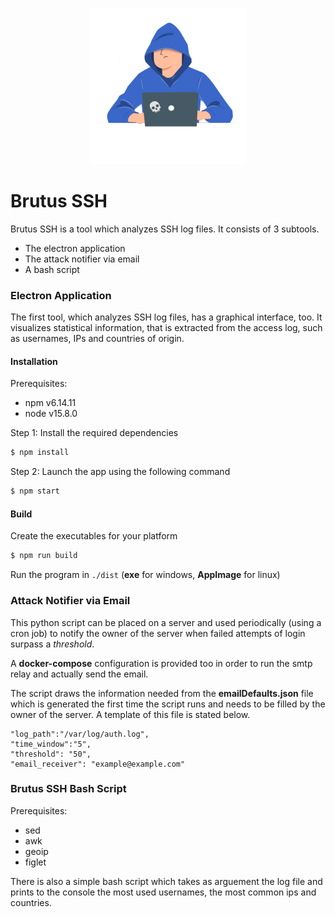<p align="center">
  <img src="./brutus_app/public/logo-mini.png">
</p>

# Brutus SSH

Brutus SSH is a tool which analyzes SSH log files. It consists of 3 subtools.

- The electron application
- The attack notifier via email
- A bash script

### Electron Application

The first tool, which analyzes SSH log files, has a graphical interface, too. It visualizes statistical information, that is extracted from the access log, such as usernames, IPs and countries of origin.

#### Installation

Prerequisites:

- npm v6.14.11
- node v15.8.0

Step 1:
Install the required dependencies

```sh
$ npm install
```

Step 2:
Launch the app using the following command

```sh
$ npm start
```

#### Build

Create the executables for your platform

```sh
$ npm run build
```

Run the program in `./dist` (**exe** for windows, **AppImage** for linux)

### Attack Notifier via Email

This python script can be placed on a server and used periodically (using a cron job) to notify the owner of the server when failed attempts of login surpass a _threshold_.

A **docker-compose** configuration is provided too in order to run the smtp relay and actually send the email.

The script draws the information needed from the **emailDefaults.json** file which is generated the first time the script runs and needs to be filled by the owner of the server. A template of this file is stated below.

```
"log_path":"/var/log/auth.log",
"time_window":"5",
"threshold": "50",
"email_receiver": "example@example.com"
```

### Brutus SSH Bash Script

Prerequisites:

- sed
- awk
- geoip
- figlet 

There is also a simple bash script which takes as arguement the log file and prints to the console the most used usernames, the most common ips and countries.
